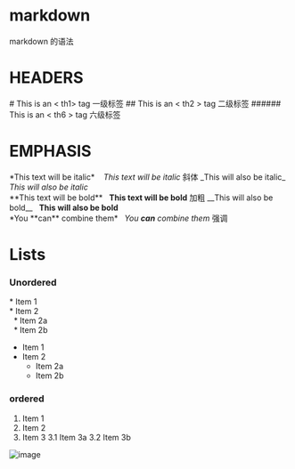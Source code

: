 # markdown
 markdown 的语法

# HEADERS
\#  This is an < th1> tag   一级标签
\#\#  This is an < th2 > tag   二级标签
\#\#\#\#\#\# This is an < th6 > tag   六级标签

# EMPHASIS
\*This text will be italic\* &nbsp;&nbsp; 
*This text will be italic*  斜体
\_This will also be italic\_&nbsp;&nbsp;
_This will also be italic_  
\*\*This text will be bold\*\*&nbsp;&nbsp;
**This text will be bold**  加粗
\_\_This will also be bold\_\_&nbsp;&nbsp;
__This will also be bold__  
\*You \*\*can\*\* combine them\*&nbsp;&nbsp;
*You **can** combine them*  强调

# Lists
### Unordered
\* Item 1  
\* Item 2  
&nbsp;&nbsp;\* Item 2a  
&nbsp;&nbsp;\* Item 2b  

* Item 1
* Item 2
  * Item 2a
  * Item 2b

### ordered
1. Item 1
2. Item 2
3. Item 3
    3.1 Item 3a
    3.2 Item 3b



![image](https://i.ibb.co/fpBqqsp/javaroute.jpg)
